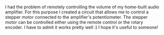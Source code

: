 I had the problem of remotely controlling the volume of my home-built audio amplifier. For this purpose I created a circuit that allows me to control a stepper motor connected to the amplifier's potentiometer. The stepper motor can be controlled either using the remote control or the rotary encoder. I have to admit it works pretty well :)
I hope it's useful to someone!
